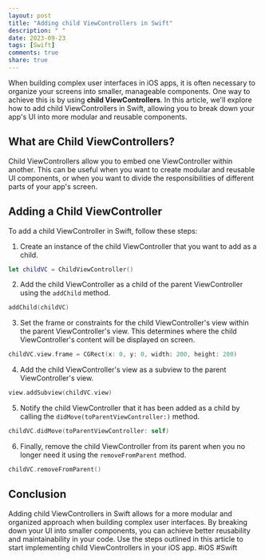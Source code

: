```yaml
---
layout: post
title: "Adding child ViewControllers in Swift"
description: " "
date: 2023-09-23
tags: [Swift]
comments: true
share: true
---
```


When building complex user interfaces in iOS apps, it is often necessary to organize your screens into smaller, manageable components. One way to achieve this is by using **child ViewControllers**. In this article, we'll explore how to add child ViewControllers in Swift, allowing you to break down your app's UI into more modular and reusable components.

## What are Child ViewControllers?

Child ViewControllers allow you to embed one ViewController within another. This can be useful when you want to create modular and reusable UI components, or when you want to divide the responsibilities of different parts of your app's screen.

## Adding a Child ViewController

To add a child ViewController in Swift, follow these steps:

1. Create an instance of the child ViewController that you want to add as a child.

```swift
let childVC = ChildViewController()
```

2. Add the child ViewController as a child of the parent ViewController using the `addChild` method.

```swift
addChild(childVC)
```

3. Set the frame or constraints for the child ViewController's view within the parent ViewController's view. This determines where the child ViewController's content will be displayed on screen.

```swift
childVC.view.frame = CGRect(x: 0, y: 0, width: 200, height: 200)
```

4. Add the child ViewController's view as a subview to the parent ViewController's view.

```swift
view.addSubview(childVC.view)
```

5. Notify the child ViewController that it has been added as a child by calling the `didMove(toParentViewController:)` method.

```swift
childVC.didMove(toParentViewController: self)
```

6. Finally, remove the child ViewController from its parent when you no longer need it using the `removeFromParent` method.

```swift
childVC.removeFromParent()
```

## Conclusion

Adding child ViewControllers in Swift allows for a more modular and organized approach when building complex user interfaces. By breaking down your UI into smaller components, you can achieve better reusability and maintainability in your code. Use the steps outlined in this article to start implementing child ViewControllers in your iOS app. #iOS #Swift